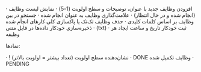 ·  افزودن وظایف جدید با عنوان، توضیحات و سطح اولویت (1-5)
· نمایش لیست وظایف (انجام شده و در حال انتظار)
·  علامت‌گذاری وظایف به عنوان انجام شده
·  جستجو در بین وظایف بر اساس کلمات کلیدی
· حذف وظایف تک‌تک یا پاکسازی کلی کارهای انجام شده
·  ذخیره‌سازی خودکار داده‌ها در فایل متنی (txt)
·  ثبت خودکار تاریخ و ساعت ایجاد هر وظیفه

نمادها:

· ! نشان‌دهنده سطح اولویت (تعداد بیشتر = اولویت بالاتر)
· DONE وظایف تکمیل شده
· PENDING

